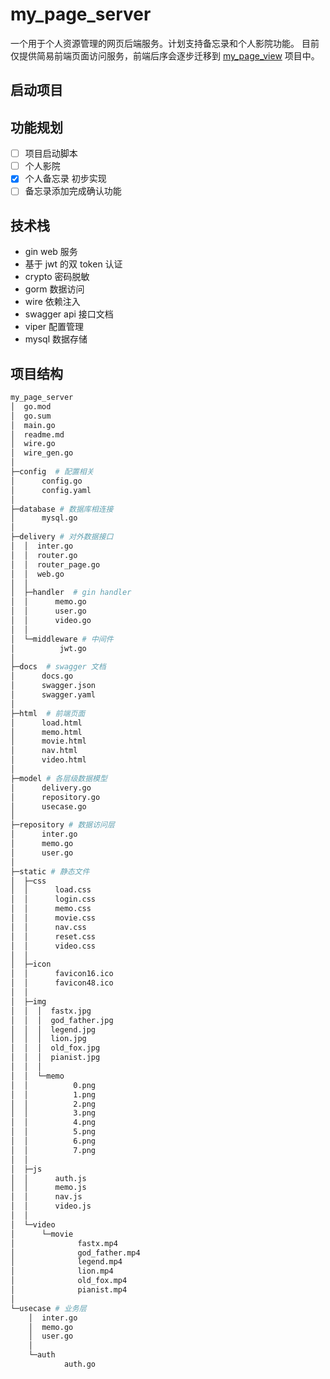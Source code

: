 # my_page_server

一个用于个人资源管理的网页后端服务。计划支持备忘录和个人影院功能。
目前仅提供简易前端页面访问服务，前端后序会逐步迁移到 [my_page_view](https://github.com/TinyBeer/my_page_view) 项目中。

## 启动项目

<!-- todo 项目启动脚本准备 -->

## 功能规划

- [ ] 项目启动脚本
- [ ] 个人影院
- [x] 个人备忘录 初步实现
- [ ] 备忘录添加完成确认功能

## 技术栈

- gin web 服务
- 基于 jwt 的双 token 认证
- crypto 密码脱敏
- gorm 数据访问
- wire 依赖注入
- swagger api 接口文档
- viper 配置管理
- mysql 数据存储

## 项目结构

```sh
my_page_server
│  go.mod
│  go.sum
│  main.go
│  readme.md
│  wire.go
│  wire_gen.go
│
├─config  # 配置相关
│      config.go
│      config.yaml
│
├─database # 数据库相连接
│      mysql.go
│
├─delivery # 对外数据接口
│  │  inter.go
│  │  router.go
│  │  router_page.go
│  │  web.go
│  │
│  ├─handler  # gin handler
│  │      memo.go
│  │      user.go
│  │      video.go
│  │
│  └─middleware # 中间件
│          jwt.go
│
├─docs  # swagger 文档
│      docs.go
│      swagger.json
│      swagger.yaml
│
├─html  # 前端页面
│      load.html
│      memo.html
│      movie.html
│      nav.html
│      video.html
│
├─model # 各层级数据模型
│      delivery.go
│      repository.go
│      usecase.go
│
├─repository # 数据访问层
│      inter.go
│      memo.go
│      user.go
│
├─static # 静态文件
│  ├─css
│  │      load.css
│  │      login.css
│  │      memo.css
│  │      movie.css
│  │      nav.css
│  │      reset.css
│  │      video.css
│  │
│  ├─icon
│  │      favicon16.ico
│  │      favicon48.ico
│  │
│  ├─img
│  │  │  fastx.jpg
│  │  │  god_father.jpg
│  │  │  legend.jpg
│  │  │  lion.jpg
│  │  │  old_fox.jpg
│  │  │  pianist.jpg
│  │  │
│  │  └─memo
│  │          0.png
│  │          1.png
│  │          2.png
│  │          3.png
│  │          4.png
│  │          5.png
│  │          6.png
│  │          7.png
│  │
│  ├─js
│  │      auth.js
│  │      memo.js
│  │      nav.js
│  │      video.js
│  │
│  └─video
│      └─movie
│              fastx.mp4
│              god_father.mp4
│              legend.mp4
│              lion.mp4
│              old_fox.mp4
│              pianist.mp4
│
└─usecase # 业务层
    │  inter.go
    │  memo.go
    │  user.go
    │
    └─auth
            auth.go
```
